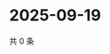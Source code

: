# 2025-09-19

共 0 条

<!-- BEGIN ZHIHUVIDEO -->
<!-- 最后更新时间 Fri Sep 19 2025 21:21:01 GMT+0800 (China Standard Time) -->

<!-- END ZHIHUVIDEO -->
